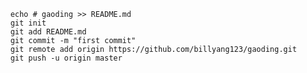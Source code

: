		
		echo # gaoding >> README.md
		git init
		git add README.md
		git commit -m "first commit"
		git remote add origin https://github.com/billyang123/gaoding.git
		git push -u origin master